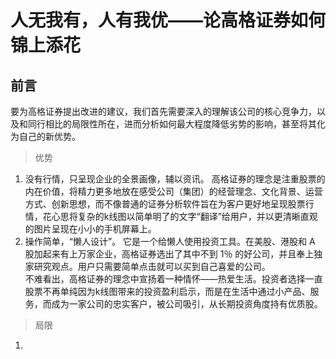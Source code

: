 # 人无我有，人有我优——论高格证券如何锦上添花
## 前言  
要为高格证券提出改进的建议，我们首先需要深入的理解该公司的核心竞争力，以及和同行相比的局限性所在，进而分析如何最大程度降低劣势的影响，甚至将其化为自己的新优势。
> 优势
1.	没有行情，只呈现企业的全景画像，辅以资讯。
高格证券的理念是注重股票的内在价值，将精力更多地放在感受公司（集团）的经营理念、文化背景、运营方式、创新思想，而不像普通的证券分析软件旨在为客户更好地呈现股票行情，花心思将复杂的k线图以简单明了的文字“翻译”给用户，并以更清晰直观的图片呈现在小小的手机屏幕上。
2.	操作简单，“懒人设计”。
它是一个给懒人使用投资工具。在美股、港股和 A 股加起来有上万家企业，高格证券选出了其中不到 1％ 的好公司，并且奉上独家研究观点。用户只需要简单点击就可以买到自己喜爱的公司。  
不难看出，高格证券的理念中宣扬着一种情怀——热爱生活。投资者选择一直股票不再单纯因为k线图带来的投资盈利启示，而是在生活中通过小产品、服务，而成为一家公司的忠实客户，被公司吸引，从长期投资角度持有优质股。
> 局限
1. 
